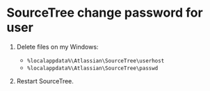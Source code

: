 # SourceTree change password for user
1. Delete files on my Windows:

   * ```%localappdata%\Atlassian\SourceTree\userhost```
   * ```%localappdata%\Atlassian\SourceTree\passwd```
2. Restart SourceTree.